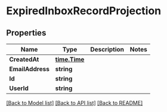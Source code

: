 # ExpiredInboxRecordProjection

## Properties

Name | Type | Description | Notes
------------ | ------------- | ------------- | -------------
**CreatedAt** | [**time.Time**](time.Time.md) |  | 
**EmailAddress** | **string** |  | 
**Id** | **string** |  | 
**UserId** | **string** |  | 

[[Back to Model list]](../README.md#documentation-for-models) [[Back to API list]](../README.md#documentation-for-api-endpoints) [[Back to README]](../README.md)


